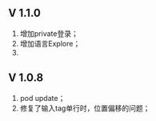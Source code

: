 

## V 1.1.0

1. 增加private登录；
2. 增加语言Explore；
3. 





## V 1.0.8

1. pod update；
2. 修复了输入tag单行时，位置偏移的问题；